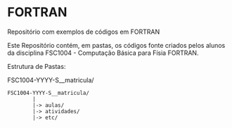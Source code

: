 FORTRAN
=========

Repositório com exemplos de códigos em FORTRAN

Este Repositório contém, em pastas, os códigos fonte criados pelos alunos
da disciplina FSC1004 - Computação Básica para Físia FORTRAN.

Estrutura de Pastas:

FSC1004-YYYY-S__matricula/

    FSC1004-YYYY-S__matricula/
            |
            |-> aulas/
            |-> atividades/
            |-> etc/
